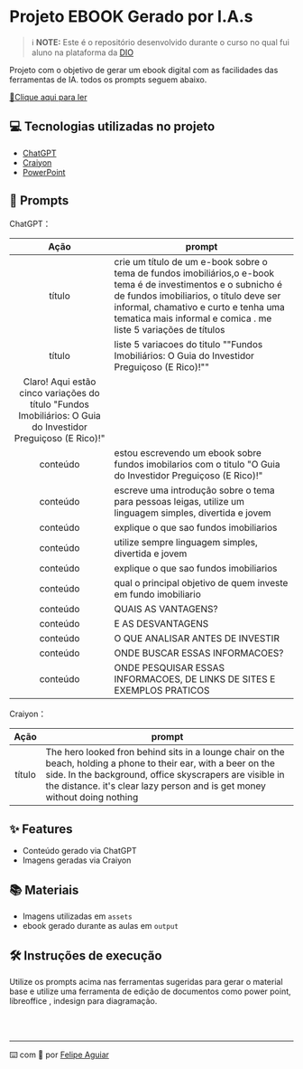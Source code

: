 # Projeto EBOOK Gerado por I.A.s


 > ℹ️ **NOTE:** Este é o repositório desenvolvido durante o curso no qual fui aluno na plataforma da [DIO](https://dio.me)

Projeto com o objetivo de gerar um ebook digital com as facilidades das ferramentas de IA. todos os prompts
seguem abaixo.

<a href="https://github.com/felipeAguiarCode/prompts-recipe-to-create-a-ebook/blob/main/output/ebook%20-%20css%20jedi%20output.pdf" title="View PDF now"> 📕Clique aqui para ler</a>

## 💻 Tecnologias utilizadas no projeto

- [ChatGPT](https://chat.openai.com/) 
- [Craiyon](https://www.craiyon.com/)
- [PowerPoint](https://www.microsoft.com/en/microsoft-365/powerpoint)

## 🧠 Prompts


ChatGPT：

|   Ação   | prompt                                                                                                                                                                                                                                                                         |
| :------: | ------------------------------------------------------------------------------------------------------------------------------------------------------------------------------------------------------------------------------------------------------------------------------ |
|  título  | crie um título de um e-book sobre o tema de fundos imobiliários,o e-book tema é de investimentos e o subnicho é de fundos imobiliarios, o título deve ser informal, chamativo e curto e tenha uma tematica mais informal e comica . me liste 5 variações de títulos|
|  título  | liste 5 variacoes do titulo ""Fundos Imobiliários: O Guia do Investidor Preguiçoso (E Rico)!"" 
Claro! Aqui estão cinco variações do título "Fundos Imobiliários: O Guia do Investidor Preguiçoso (E Rico)!"|
| conteúdo | estou escrevendo um ebook sobre fundos imobilarios com o titulo "O Guia do Investidor Preguiçoso (E Rico)!" |
| conteúdo | escreve uma introdução sobre o tema para pessoas leigas, utilize um linguagem simples, divertida e jovem |
| conteúdo | explique o que sao fundos imobiliarios  |
| conteúdo | utilize sempre linguagem simples, divertida e jovem |
| conteúdo | explique o que sao fundos imobiliarios |
| conteúdo | qual o principal objetivo de quem investe em fundo imobiliario |
| conteúdo | QUAIS AS VANTAGENS?  |
| conteúdo | E AS DESVANTAGENS |
| conteúdo | O QUE ANALISAR ANTES DE INVESTIR |
| conteúdo | ONDE BUSCAR ESSAS INFORMACOES? |
| conteúdo | ONDE PESQUISAR ESSAS INFORMACOES, DE LINKS DE SITES E EXEMPLOS PRATICOS |

Craiyon：

|  Ação  | prompt                                                                                 |
| :----: | -------------------------------------------------------------------------------------- |
| título | The hero looked fron behind sits in a lounge chair on the beach, holding a phone to their ear, with a beer on the side. In the background, office skyscrapers are visible in the distance.  it's clear lazy person and is get money without doing nothing |

## ✨ Features

- Conteúdo gerado via ChatGPT
- Imagens geradas via Craiyon

## 📚 Materiais

- Imagens utilizadas em `assets`
- ebook gerado durante as aulas em `output`

## 🛠️ Instruções de execução

Utilize os prompts acima nas ferramentas sugeridas para gerar o material base e utilize uma ferramenta de edição de documentos como power point, libreoffice , indesign para diagramação.

<br/><br/>
<p>

---

⌨️ com 💜 por [Felipe Aguiar](https://github.com/felipeAguiarCode)
